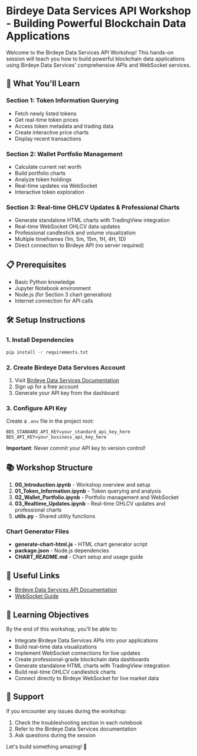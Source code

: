 # Birdeye Data Services API Workshop - Building Powerful Blockchain Data Applications

Welcome to the Birdeye Data Services API Workshop! This hands-on session will teach you how to build powerful blockchain data applications using Birdeye Data Services' comprehensive APIs and WebSocket services.

## 🚀 What You'll Learn

### Section 1: Token Information Querying
- Fetch newly listed tokens
- Get real-time token prices
- Access token metadata and trading data
- Create interactive price charts
- Display recent transactions

### Section 2: Wallet Portfolio Management
- Calculate current net worth
- Build portfolio charts
- Analyze token holdings
- Real-time updates via WebSocket
- Interactive token exploration

### Section 3: Real-time OHLCV Updates & Professional Charts
- Generate standalone HTML charts with TradingView integration
- Real-time WebSocket OHLCV data updates
- Professional candlestick and volume visualization
- Multiple timeframes (1m, 5m, 15m, 1H, 4H, 1D)
- Direct connection to Birdeye API (no server required)

## 📋 Prerequisites

- Basic Python knowledge
- Jupyter Notebook environment
- Node.js (for Section 3 chart generation)
- Internet connection for API calls

## 🛠 Setup Instructions

### 1. Install Dependencies

```bash
pip install -r requirements.txt
```

### 2. Create Birdeye Data Services Account

1. Visit [Birdeye Data Services Documentation](https://docs.birdeye.so/docs/bds-getting-started)
2. Sign up for a free account
3. Generate your API key from the dashboard

### 3. Configure API Key

Create a `.env` file in the project root:

```
BDS_STANDARD_API_KEY=your_standard_api_key_here
BDS_API_KEY=your_business_api_key_here
```

**Important**: Never commit your API key to version control!

## 📚 Workshop Structure

1. **00_Introduction.ipynb** - Workshop overview and setup
2. **01_Token_Information.ipynb** - Token querying and analysis
3. **02_Wallet_Portfolio.ipynb** - Portfolio management and WebSocket
4. **03_Realtime_Updates.ipynb** - Real-time OHLCV updates and professional charts
5. **utils.py** - Shared utility functions

### Chart Generator Files
- **generate-chart-html.js** - HTML chart generator script
- **package.json** - Node.js dependencies
- **CHART_README.md** - Chart setup and usage guide

## 🔗 Useful Links

- [Birdeye Data Services API Documentation](https://docs.birdeye.so/reference)
- [WebSocket Guide](https://docs.birdeye.so/docs/websocket)

## 🎯 Learning Objectives

By the end of this workshop, you'll be able to:
- Integrate Birdeye Data Services APIs into your applications
- Build real-time data visualizations
- Implement WebSocket connections for live updates
- Create professional-grade blockchain data dashboards
- Generate standalone HTML charts with TradingView integration
- Build real-time OHLCV candlestick charts
- Connect directly to Birdeye WebSocket for live market data

## 🤝 Support

If you encounter any issues during the workshop:
1. Check the troubleshooting section in each notebook
2. Refer to the Birdeye Data Services documentation
3. Ask questions during the session

Let's build something amazing! 🚀
